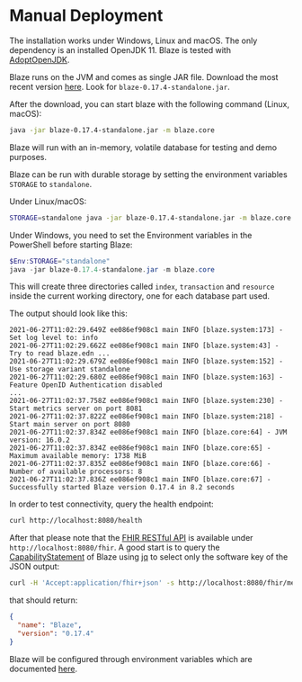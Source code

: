 # Manual Deployment

The installation works under Windows, Linux and macOS. The only dependency is an installed OpenJDK 11. Blaze is tested with [AdoptOpenJDK][1].

Blaze runs on the JVM and comes as single JAR file. Download the most recent version [here](https://github.com/samply/blaze/releases/tag/v0.17.4). Look for `blaze-0.17.4-standalone.jar`.

After the download, you can start blaze with the following command (Linux, macOS):

```sh
java -jar blaze-0.17.4-standalone.jar -m blaze.core
```

Blaze will run with an in-memory, volatile database for testing and demo purposes.

Blaze can be run with durable storage by setting the environment variables `STORAGE` to `standalone`. 

Under Linux/macOS:

```sh
STORAGE=standalone java -jar blaze-0.17.4-standalone.jar -m blaze.core
```

Under Windows, you need to set the Environment variables in the PowerShell before starting Blaze:

```powershell
$Env:STORAGE="standalone"
java -jar blaze-0.17.4-standalone.jar -m blaze.core
```

This will create three directories called `index`, `transaction` and `resource` inside the current working directory, one for each database part used.

The output should look like this:

```text
2021-06-27T11:02:29.649Z ee086ef908c1 main INFO [blaze.system:173] - Set log level to: info
2021-06-27T11:02:29.662Z ee086ef908c1 main INFO [blaze.system:43] - Try to read blaze.edn ...
2021-06-27T11:02:29.679Z ee086ef908c1 main INFO [blaze.system:152] - Use storage variant standalone
2021-06-27T11:02:29.680Z ee086ef908c1 main INFO [blaze.system:163] - Feature OpenID Authentication disabled
...
2021-06-27T11:02:37.758Z ee086ef908c1 main INFO [blaze.system:230] - Start metrics server on port 8081
2021-06-27T11:02:37.822Z ee086ef908c1 main INFO [blaze.system:218] - Start main server on port 8080
2021-06-27T11:02:37.834Z ee086ef908c1 main INFO [blaze.core:64] - JVM version: 16.0.2
2021-06-27T11:02:37.834Z ee086ef908c1 main INFO [blaze.core:65] - Maximum available memory: 1738 MiB
2021-06-27T11:02:37.835Z ee086ef908c1 main INFO [blaze.core:66] - Number of available processors: 8
2021-06-27T11:02:37.836Z ee086ef908c1 main INFO [blaze.core:67] - Successfully started Blaze version 0.17.4 in 8.2 seconds
```

In order to test connectivity, query the health endpoint:

```sh
curl http://localhost:8080/health
```

After that please note that the [FHIR RESTful API](https://www.hl7.org/fhir/http.html) is available under `http://localhost:8080/fhir`. A good start is to query the [CapabilityStatement](https://www.hl7.org/fhir/capabilitystatement.html) of Blaze using [jq](https://stedolan.github.io/jq/) to select only the software key of the JSON output:

```sh
curl -H 'Accept:application/fhir+json' -s http://localhost:8080/fhir/metadata | jq .software
```

that should return:

```json
{
  "name": "Blaze",
  "version": "0.17.4"
}
```

Blaze will be configured through environment variables which are documented [here][2].

[1]: <https://adoptopenjdk.net>
[2]: <environment-variables.md>
